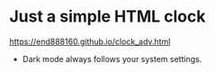 # Just a simple HTML clock

https://end888160.github.io/clock_adv.html

 - Dark mode always follows your system settings.

